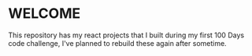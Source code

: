 # WELCOME
This repository has my react projects that I built during my first 100 Days code challenge, I've planned to rebuild these again after sometime.